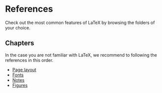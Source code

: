 # References

Check out the most common features of LaTeX by browsing the folders of your choice.

## Chapters

In the case you are not familiar with LaTeX, we recommend to following the references in this order.

- [Page layout](page-layout)
- [Fonts](fonts)
- [Notes](notes)
- [Figures](figures)